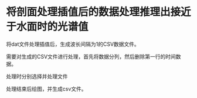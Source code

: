 # 将剖面处理插值后的数据处理推理出接近于水面时的光谱值 #
将dat文件处理插值后，生成波长间隔为1的CSV数据文件。

需要对生成的CSV文件进行处理，首先将数据分列，然后删除第一行的时间数据。

处理时分别选择并处理文件

处理结束后绘图，并生成csv文件。